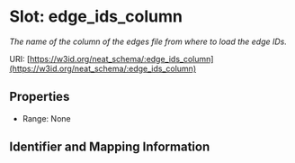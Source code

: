 # Slot: edge_ids_column
_The name of the column of the edges file from where to load the edge IDs._


URI: [https://w3id.org/neat_schema/:edge_ids_column](https://w3id.org/neat_schema/:edge_ids_column)



<!-- no inheritance hierarchy -->


## Properties

 * Range: None



## Identifier and Mapping Information





